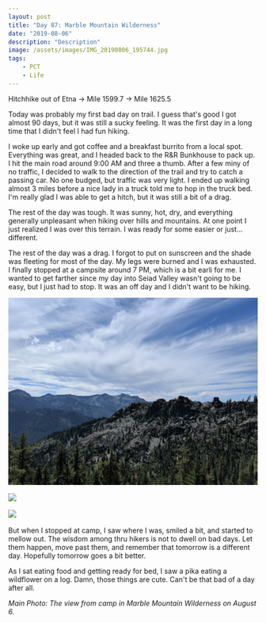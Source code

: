 ```yaml
---
layout: post
title: "Day 87: Marble Mountain Wilderness"
date: "2019-08-06"
description: "Description"
image: /assets/images/IMG_20190806_195744.jpg
tags:
    - PCT
    - Life
---
```

Hitchhike out of Etna -> Mile 1599.7 -> Mile 1625.5

Today was probably my first bad day on trail. I guess that's good I got almost 90 days, but it was still a sucky feeling. It was the first day in a long time that I didn't feel I had fun hiking.

I woke up early and got coffee and a breakfast burrito from a local spot. Everything was great, and I headed back to the R&R Bunkhouse to pack up. I hit the main road around 9:00 AM and three a thumb. After a few miny of no traffic, I decided to walk to the direction of the trail and try to catch a passing car. No one budged, but traffic was very light. I ended up walking almost 3 miles before a nice lady in a truck told me to hop in the truck bed. I'm really glad I was able to get a hitch, but it was still a bit of a drag.

The rest of the day was tough. It was sunny, hot, dry, and everything generally unpleasant when hiking over hills and mountains. At one point I just realized I was over this terrain. I was ready for some easier or just... different.

The rest of the day was a drag. I forgot to put on sunscreen and the shade was fleeting for most of the day. My legs were burned and I was exhausted. I finally stopped at a campsite around 7 PM, which is a bit earli for me. I wanted to get farther since my day into Seiad Valley wasn't going to be easy, but I just had to stop. It was an off day and I didn't want to be hiking.

![](/assets/images/IMG_20190806_112358.jpg)

![](/assets/images/IMG_20190806_113801.jpg)

![](/assets/images/IMG_20190806_121907.jpg)

But when I stopped at camp, I saw where I was, smiled a bit, and started to mellow out. The wisdom among thru hikers is not to dwell on bad days. Let them happen, move past them, and remember that tomorrow is a different day. Hopefully tomorrow goes a bit better.

As I sat eating food and getting ready for bed, I saw a pika eating a wildflower on a log. Damn, those things are cute. Can't be that bad of a day after all.

*Main Photo: The view from camp in Marble Mountain Wilderness on August 6.*
